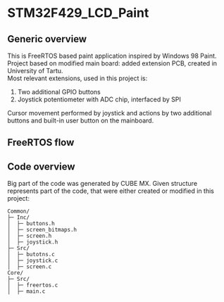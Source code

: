 # STM32F429_LCD_Paint

## Generic overview

This is FreeRTOS based paint application inspired by Windows 98 Paint. <br/>
Project based on modified main board: added extension PCB, created in University of Tartu. <br/>
Most relevant extensions, used in this project is:

1. Two additional GPIO buttons
2. Joystick potentiometer with ADC chip, interfaced by SPI

Cursor movement performed by joystick and actions by two additional buttons and built-in user button on the mainboard.

## FreeRTOS flow

## Code overview

Big part of the code was generated by CUBE MX. Given structure represents part of the code, that were either created or modified in this project:

```
Common/
├─ Inc/
│  ├─ buttons.h
│  ├─ screen_bitmaps.h
│  ├─ screen.h
│  ├─ joystick.h
├─ Src/
│  ├─ butotns.c
│  ├─ joystick.c
│  ├─ screen.c
Core/
├─ Src/
│  ├─ freertos.c
│  ├─ main.c
```
